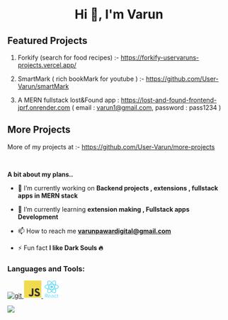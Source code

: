 <!-- added a commit on march 30th 2024 just to keep the Streak! -->

<h1 align="center">Hi 👋, I'm Varun</h1>

 <h2><strong>Featured Projects</strong> </h2>

1. Forkify (search for food recipes) :- https://forkify-uservaruns-projects.vercel.app/

2. SmartMark ( rich bookMark for youtube ) :- https://github.com/User-Varun/smartMark

3. A MERN fullstack lost&Found app : https://lost-and-found-frontend-jprf.onrender.com  ( email : varun1@gmail.com, password : pass1234 ) 


<h2> <strong>More Projects</strong> </h2>

More of my projects at :- https://github.com/User-Varun/more-projects

<br>

<strong>A bit about my plans..</strong>
- 🔭 I’m currently working on **Backend projects  , extensions ,  fullstack apps in MERN stack**

- 🌱 I’m currently learning **extension making , Fullstack apps Development**

- 📫 How to reach me **varunpawardigital@gmail.com**

- ⚡ Fun fact **I like Dark Souls 🔥**

<h3 align="left">Languages and Tools:</h3>
<p align="left">  <a href="https://git-scm.com/" target="_blank" rel="noreferrer"> <img src="https://www.vectorlogo.zone/logos/git-scm/git-scm-icon.svg" alt="git" width="40" height="40"/> </a><a href="https://developer.mozilla.org/en-US/docs/Web/JavaScript" target="_blank" rel="noreferrer"> <img src="https://raw.githubusercontent.com/devicons/devicon/master/icons/javascript/javascript-original.svg" alt="javascript" width="40" height="40"/> </a>  <a href="https://reactjs.org/" target="_blank" rel="noreferrer"> <img src="https://raw.githubusercontent.com/devicons/devicon/master/icons/react/react-original-wordmark.svg" alt="react" width="40" height="40"/> </a> </p>

<img src="https://github-readme-stats.vercel.app/api/top-langs?username=user-varun&show_icons=true&locale=en&layout=compact" />



